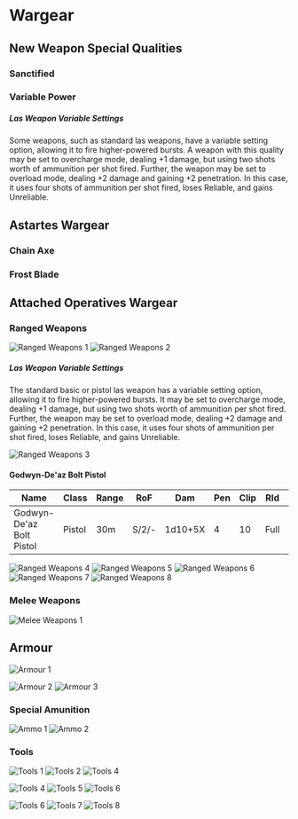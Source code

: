 # Wargear

## New Weapon Special Qualities

### Sanctified

### Variable Power
##### Las Weapon Variable Settings
Some weapons, such as standard las weapons, have a variable setting option, allowing it to fire higher-powered bursts. A weapon with this quality may be set to overcharge mode, dealing +1 damage, but using two shots worth of ammunition per shot fired. Further, the weapon may be set to overload mode, dealing +2 damage and gaining +2 penetration. In this case, it uses four shots of ammunition per shot fired, loses Reliable, and gains Unreliable.

## Astartes Wargear

### Chain Axe

### Frost Blade

## Attached Operatives Wargear

### Ranged Weapons
![Ranged Weapons 1](images/DHRangedWeapons1.png)
![Ranged Weapons 2](images/DHRangedWeapons1.png)

##### Las Weapon Variable Settings
The standard basic or pistol las weapon has a variable setting option, allowing it to fire higher-powered bursts. It may be set to overcharge mode, dealing +1 damage, but using two shots worth of ammunition per shot fired. Further, the weapon may be set to overload mode, dealing +2 damage and gaining +2 penetration. In this case, it uses four shots of ammunition per shot fired, loses Reliable, and gains Unreliable.

![Ranged Weapons 3](images/BoMRangedWeapons.png)
#### Godwyn-De'az Bolt Pistol
|           Name           |  Class | Range |  RoF  |   Dam   | Pen | Clip |  Rld |      Special      |  Wt |      Req     |     Renown    |
| ------------------------ | ------ | ----- | ----- | ------- | --- | ---- | ---- | ----------------- | --- | ------------ | ------------- |
| Godwyn-De'az Bolt Pistol | Pistol |  30m  | S/2/- | 1d10+5X |  4  |   10 | Full | Rearing, Reliable | 3kg |   Very Rare  | Distinguished |

![Ranged Weapons 4](images/AscRangedWeapons1.png)
![Ranged Weapons 5](images/AscRangedWeapons2.png)
![Ranged Weapons 6](images/AscRangedWeapons3.png)
![Ranged Weapons 7](images/AscRangedWeapons4.png)
![Ranged Weapons 8](images/AscRangedWeapons5.png)

### Melee Weapons
![Melee Weapons 1](images/DHMeleeWeapons.png)

## Armour
![Armour 1](images/BoMPowerArmour.png)

![Armour 2](images/AscShield1.png)
![Armour 3](images/AscShield2.png)

### Special Amunition
![Ammo 1](images/AscAmmo1.png)
![Ammo 2](images/AscAmmo2.png)

### Tools
![Tools 1](images/DHTools1.png)
![Tools 2](images/DHTools2.png)
![Tools 4](images/DHTools3.png)

![Tools 4](images/BoMToolsChapletEcclesiasticus.png)
![Tools 5](images/BoMMeleeWeapons.png)
![Tools 6](images/BoMTools2.png)

![Tools 6](images/AscBadgeOfOffice.png)
![Tools 7](images/AscGravChute.png)
![Tools 8](images/AscVindicareTools.png)

